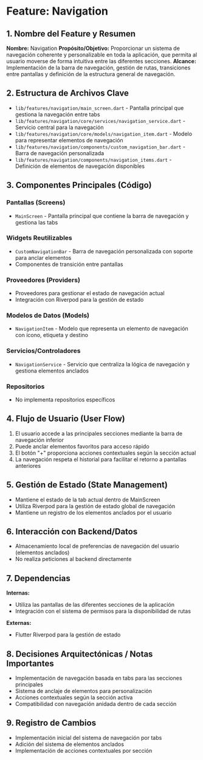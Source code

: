 # Feature: Navigation

## 1. Nombre del Feature y Resumen
**Nombre:** Navigation
**Propósito/Objetivo:** Proporcionar un sistema de navegación coherente y personalizable en toda la aplicación, que permita al usuario moverse de forma intuitiva entre las diferentes secciones.
**Alcance:** Implementación de la barra de navegación, gestión de rutas, transiciones entre pantallas y definición de la estructura general de navegación.

## 2. Estructura de Archivos Clave
* `lib/features/navigation/main_screen.dart` - Pantalla principal que gestiona la navegación entre tabs
* `lib/features/navigation/core/services/navigation_service.dart` - Servicio central para la navegación
* `lib/features/navigation/core/models/navigation_item.dart` - Modelo para representar elementos de navegación
* `lib/features/navigation/components/custom_navigation_bar.dart` - Barra de navegación personalizada
* `lib/features/navigation/components/navigation_items.dart` - Definición de elementos de navegación disponibles

## 3. Componentes Principales (Código)
### Pantallas (Screens)
* `MainScreen` - Pantalla principal que contiene la barra de navegación y gestiona las tabs

### Widgets Reutilizables
* `CustomNavigationBar` - Barra de navegación personalizada con soporte para anclar elementos
* Componentes de transición entre pantallas

### Proveedores (Providers)
* Proveedores para gestionar el estado de navegación actual
* Integración con Riverpod para la gestión de estado

### Modelos de Datos (Models)
* `NavigationItem` - Modelo que representa un elemento de navegación con ícono, etiqueta y destino

### Servicios/Controladores
* `NavigationService` - Servicio que centraliza la lógica de navegación y gestiona elementos anclados

### Repositorios
* No implementa repositorios específicos

## 4. Flujo de Usuario (User Flow)
1. El usuario accede a las principales secciones mediante la barra de navegación inferior
2. Puede anclar elementos favoritos para acceso rápido
3. El botón "+" proporciona acciones contextuales según la sección actual
4. La navegación respeta el historial para facilitar el retorno a pantallas anteriores

## 5. Gestión de Estado (State Management)
* Mantiene el estado de la tab actual dentro de MainScreen
* Utiliza Riverpod para la gestión de estado global de navegación
* Mantiene un registro de los elementos anclados por el usuario

## 6. Interacción con Backend/Datos
* Almacenamiento local de preferencias de navegación del usuario (elementos anclados)
* No realiza peticiones al backend directamente

## 7. Dependencias
**Internas:** 
* Utiliza las pantallas de las diferentes secciones de la aplicación
* Integración con el sistema de permisos para la disponibilidad de rutas

**Externas:** 
* Flutter Riverpod para la gestión de estado

## 8. Decisiones Arquitectónicas / Notas Importantes
* Implementación de navegación basada en tabs para las secciones principales
* Sistema de anclaje de elementos para personalización
* Acciones contextuales según la sección activa
* Compatibilidad con navegación anidada dentro de cada sección

## 9. Registro de Cambios
* Implementación inicial del sistema de navegación por tabs
* Adición del sistema de elementos anclados
* Implementación de acciones contextuales por sección